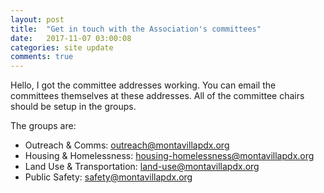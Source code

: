 ```yaml
---
layout: post
title:  "Get in touch with the Association's committees"
date:   2017-11-07 03:00:08
categories: site update
comments: true
---
```

Hello, I got the committee addresses working. You can email the committees themselves at these addresses. All of the committee chairs should be setup in the groups.

The groups are:

* Outreach & Comms: outreach@montavillapdx.org
* Housing & Homelessness: housing-homelessness@montavillapdx.org
* Land Use & Transportation: land-use@montavillapdx.org
* Public Safety: safety@montavillapdx.org
